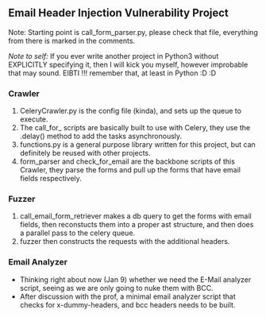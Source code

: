 ## Email Header Injection Vulnerability Project

Note: Starting point is call_form_parser.py, please check 
that file, everything from there is marked in the comments.

*Note to self:* If you ever write another project in Python3 without EXPLICITLY
specifying it, then I will kick you myself, however improbable that may sound. 
EIBTI !!! remember that, at least in Python :D :D

### Crawler
1.  CeleryCrawler.py is the config file (kinda), and sets up the queue to execute.
2.  The call_for_ scripts are basically built to use with Celery, 
they use the .delay() method to add the tasks asynchronously.
3.  functions.py is a general purpose library written for this project, 
but can definitely be reused with other projects.
4.  form_parser and check_for_email are the backbone scripts of this Crawler, 
they parse the forms and pull up the forms that have email fields respectively.

### Fuzzer
1. call_email_form_retriever makes a db query to get the forms with email fields,
then reconstucts them into a proper ast structure, 
and then does a parallel pass to the celery queue.
2. fuzzer then constructs the requests with the additional headers. 

### Email Analyzer
* Thinking right about now (Jan 9) whether we need the E-Mail 
analyzer script, seeing as we are only going to nuke them with BCC.
* After discussion with the prof, a minimal email analyzer script 
that checks for x-dummy-headers, and bcc headers needs to be built.